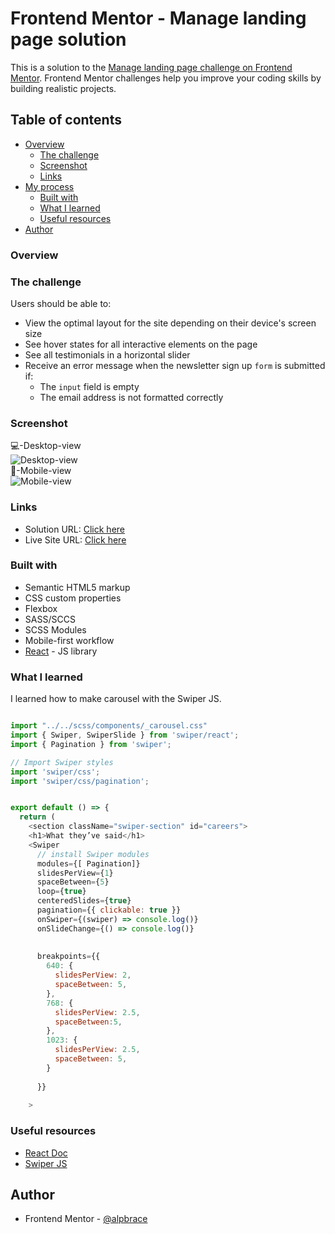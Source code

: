 # Frontend Mentor - Manage landing page solution

This is a solution to the [Manage landing page challenge on Frontend Mentor](https://www.frontendmentor.io/challenges/manage-landing-page-SLXqC6P5). Frontend Mentor challenges help you improve your coding skills by building realistic projects. 

## Table of contents

- [Overview](#overview)
  - [The challenge](#the-challenge)
  - [Screenshot](#screenshot)
  - [Links](#links)
- [My process](#my-process)
  - [Built with](#built-with)
  - [What I learned](#what-i-learned)
  - [Useful resources](#useful-resources)
- [Author](#author)


### Overview

### The challenge

Users should be able to:

- View the optimal layout for the site depending on their device's screen size
- See hover states for all interactive elements on the page
- See all testimonials in a horizontal slider
- Receive an error message when the newsletter sign up `form` is submitted if:
  - The `input` field is empty
  - The email address is not formatted correctly

### Screenshot

💻-Desktop-view
<br/>
![Desktop-view]("./gifs/desktop.gif")
<br/>
📱-Mobile-view
<br/>
![Mobile-view]("./gifs/mobile.gif")


### Links

- Solution URL: [Click here](https://github.com/aLpSabre/manage-landing-page)
- Live Site URL: [Click here](https://alpsabre.github.io/manage-landing-page/)

### Built with

- Semantic HTML5 markup
- CSS custom properties
- Flexbox
- SASS/SCCS 
- SCSS Modules
- Mobile-first workflow
- [React](https://reactjs.org/) - JS library


### What I learned

I learned how to make carousel with the Swiper JS.

```js

import "../../scss/components/_carousel.css"
import { Swiper, SwiperSlide } from 'swiper/react';
import { Pagination } from 'swiper';

// Import Swiper styles
import 'swiper/css';
import 'swiper/css/pagination';


export default () => {
  return (
    <section className="swiper-section" id="careers">
    <h1>What they’ve said</h1>
    <Swiper
      // install Swiper modules
      modules={[ Pagination]}
      slidesPerView={1}
      spaceBetween={5}
      loop={true}
      centeredSlides={true}
      pagination={{ clickable: true }}
      onSwiper={(swiper) => console.log()}
      onSlideChange={() => console.log()}
 
  	
      breakpoints={{
        640: {
          slidesPerView: 2,
          spaceBetween: 5,
        },
        768: {
          slidesPerView: 2.5,
          spaceBetween:5,
        },
        1023: {
          slidesPerView: 2.5,
          spaceBetween: 5,
        }
      
      }}
   
    >
```

### Useful resources

- [React Doc](https://reactjs.org/docs/getting-started.html) 
- [Swiper JS](https://swiperjs.com/) 


## Author

- Frontend Mentor - [@alpbrace](https://www.frontendmentor.io/profile/yourusername)


